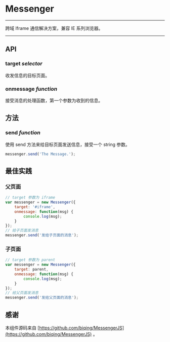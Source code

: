 # Messenger

---

跨域 Iframe 通信解决方案，兼容 IE 系列浏览器。

---

## API

### target *selector*

收发信息的目标页面。


### onmessage *function*

接受消息的处理函数，第一个参数为收到的信息。

## 方法

### send *function*

使用 send 方法来给目标页面发送信息，接受一个 string 参数。

```js
messenger.send('The Message.');
```

## 最佳实践

### 父页面

```js
// target 参数为 iframe
var messenger = new Messenger({
    target: '#iframe',
    onmessage: function(msg) {
        console.log(msg);
    }
});
// 给子页面发消息
messenger.send('发给子页面的消息');
```

### 子页面

```js
// target 参数为 parent
var messenger = new Messenger({
    target: parent,
    onmessage: function(msg) {
        console.log(msg);
    }
});
// 给父页面发消息
messenger.send('发给父页面的消息');
```

## 感谢

本组件源码来自 [https://github.com/biqing/MessengerJS](https://github.com/biqing/MessengerJS) 。
